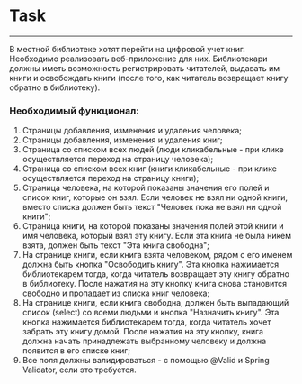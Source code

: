 # Task
___
В местной библиотеке хотят перейти на цифровой учет книг. Необходимо реализовать веб-приложение для них. Библиотекари
должны иметь возможность регистрировать читателей, выдавать им
книги и освобождать книги (после того, как читатель возвращает
книгу обратно в библиотеку).

### Необходимый функционал:
1) Страницы добавления, изменения и удаления человека;
2) Страницы добавления, изменения и удаления книг;
3) Страница со списком всех людей (люди кликабельные - при клике осуществляется
   переход на страницу человека);
4) Страница со списком всех книг (книги кликабельные - при клике осуществляется
   переход на страницу книги);
5) Страница человека, на которой показаны значения его полей и список книг, которые он
   взял. Если человек не взял ни одной книги, вместо списка должен быть текст "Человек
   пока не взял ни одной книги";
6) Страница книги, на которой показаны значения полей этой книги и имя человека,
   который взял эту книгу. Если эта книга не была никем взята, должен быть текст "Эта
   книга свободна";
7) На странице книги, если книга взята человеком, рядом с его именем должна быть кнопка
   "Освободить книгу". Эта кнопка нажимается библиотекарем тогда, когда читатель
   возвращает эту книгу обратно в библиотеку. После нажатия на эту кнопку книга снова
   становится свободно и пропадает из списка книг человека;
8) На странице книги, если книга свободна, должен быть выпадающий список (select)
   со всеми людьми и кнопка "Назначить книгу". Эта кнопка нажимается библиотекарем
   тогда, когда читатель хочет забрать эту книгу домой. После нажатия на эту кнопку, книга
   должна начать принадлежать выбранному человеку и должна появится в его списке
   книг;
9) Все поля должны валидироваться - с помощью @Valid и Spring Validator, если это
   требуется.
